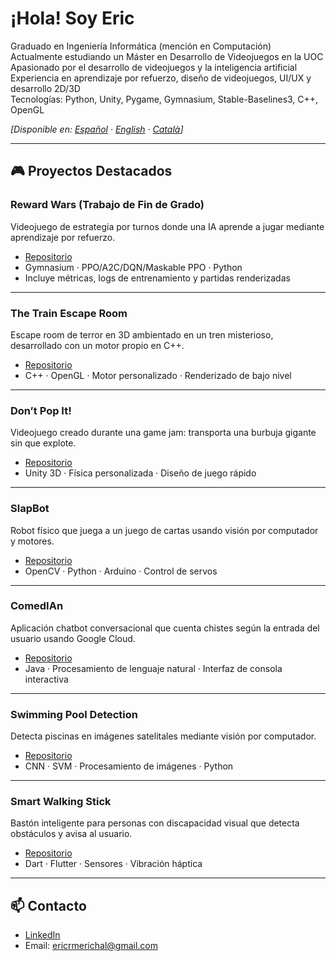 # ¡Hola! Soy Eric

Graduado en Ingeniería Informática (mención en Computación)  
Actualmente estudiando un Máster en Desarrollo de Videojuegos en la UOC  
Apasionado por el desarrollo de videojuegos y la inteligencia artificial  
Experiencia en aprendizaje por refuerzo, diseño de videojuegos, UI/UX y desarrollo 2D/3D  
Tecnologías: Python, Unity, Pygame, Gymnasium, Stable-Baselines3, C++, OpenGL

*[Disponible en: [Español](./README.es.md) · [English](./README.md) · [Català](./README.cat.md)]*

---

## 🎮 Proyectos Destacados

### Reward Wars (Trabajo de Fin de Grado)
Videojuego de estrategia por turnos donde una IA aprende a jugar mediante aprendizaje por refuerzo.
- [Repositorio](https://github.com/ericrmerichal/Reward-Wars)
- Gymnasium · PPO/A2C/DQN/Maskable PPO · Python
- Incluye métricas, logs de entrenamiento y partidas renderizadas

---

### The Train Escape Room
Escape room de terror en 3D ambientado en un tren misterioso, desarrollado con un motor propio en C++.
- [Repositorio](https://github.com/ericrmerichal/The-Train-Escape-Room)
- C++ · OpenGL · Motor personalizado · Renderizado de bajo nivel

---

### Don’t Pop It!
Videojuego creado durante una game jam: transporta una burbuja gigante sin que explote.
- [Repositorio](https://github.com/ericrmerichal/Don-t-Pop-It)
- Unity 3D · Física personalizada · Diseño de juego rápido

---

### SlapBot
Robot físico que juega a un juego de cartas usando visión por computador y motores.
- [Repositorio](https://github.com/ericrmerichal/SlapBot)
- OpenCV · Python · Arduino · Control de servos

---

### ComedIAn
Aplicación chatbot conversacional que cuenta chistes según la entrada del usuario usando Google Cloud.
- [Repositorio](https://github.com/ericrmerichal/ComedIAn)
- Java · Procesamiento de lenguaje natural · Interfaz de consola interactiva

---

### Swimming Pool Detection
Detecta piscinas en imágenes satelitales mediante visión por computador.
- [Repositorio](https://github.com/ericrmerichal/Swiming_Pool_Detection)
- CNN · SVM · Procesamiento de imágenes · Python

---

### Smart Walking Stick
Bastón inteligente para personas con discapacidad visual que detecta obstáculos y avisa al usuario.
- [Repositorio](https://github.com/ericrmerichal/Smart-Walking-Stick)
- Dart · Flutter · Sensores · Vibración háptica

---

## 📫 Contacto
- [LinkedIn](https://linkedin.com/in/tu-usuario)
- Email: ericrmerichal@gmail.com
